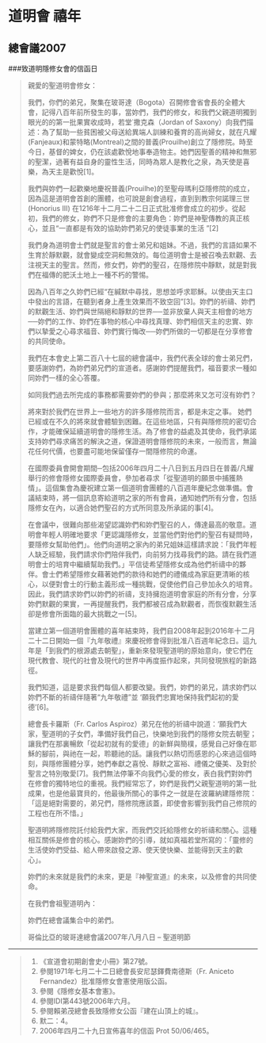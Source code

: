 道明會 禧年
=========
總會議2007 
-------
###致道明隱修女會的信函日
>親愛的聖道明會修女：
>
>我們，你們的弟兄，聚集在玻哥達（Bogota）召開修會省會長的全體大會，記得八百年前所發生的事，當妳們，我們的修女，和我們父親道明獨到眼光的的第一批果實收成時，若堂˙撒克森（Jordan of Saxony）向我們描述：為了幫助一些貧困被父母送給異端人訓練和養育的高尚婦女，就在凡耀(Fanjeaux)和蒙特略(Montreal)之間的普義(Prouilhe)創立了隱修院。時至今日，基督的婢女，仍在該處歡悅地事奉造物主。她們因聖善的精神和無邪的聖潔，過著有益自身的靈性生活，同時為眾人是教化之泉，為天使是喜樂，為天主是歡悅[1]。
>
>我們與妳們一起歡樂地慶祝普義(Prouilhe)的至聖母瑪利亞隱修院的成立，因為這是道明會首創的團體，也可說是創會過程，直到到教宗何諾理三世(Honorius III) 在1216年十二月二十二日正式批准修會成立的初步。從起初，我們的修女，妳們不只是修會的主要角色：妳們是神聖傳教的真正核心，並且“一直都是有效的協助妳們弟兄的使徒事業的生活 ”[2]　
>
>我們身為道明會士們就是聖言的會士弟兄和姐妹。不過，我們的言語如果不生育於靜默觀，就會變成空洞和無效的。每位道明會士是被召喚去默觀、去注視天主的聖言。然而，修女們，妳們的聖召，在隱修院中靜默，就是對我們在福傳的肥沃土地上一種不朽的警惕。
>
>因為八百年之久妳們已經“在緘默中尋找，思想並呼求耶穌。以使由天主口中發出的言語，在聽到者身上產生效果而不致空回”[3]。妳們的祈禱、妳們的默觀生活、妳們與世隔絕和靜默的世界──並非放棄人與天主相會的地方──妳們的工作、妳們在事物的核心中尋找真理、妳們相信天主的忠實、妳們以摯愛之心尋求福音、妳們實行悔改──妳們所做的一切都是在分享修會的共同使命。
>
>我們在本會史上第二百八十七屆的總會議中，我們代表全球的會士弟兄們，要感謝妳們，為妳們弟兄們的宣道者。感謝妳們提醒我們，福音要求一種如同妳們一樣的全心答覆。
>
>如同我們過去所完成的事務都需要妳們的參與；那麼將來又怎可沒有妳們？
>
>將來對於我們在世界上一些地方的許多隱修院而言，都是未定之事。 她們已經或在不久的將來就會體驗到困難。在這些地區，只有與隱修院的密切合作，才能確保延續道明會的隱修生活。為了修會的益處及其使命，我們承諾支持妳們尋求痛苦的解決之道，保證道明會隱修院的未來，一般而言，無論花任何代價，也要盡可能地保留僅存一間隱修院的命運。 
>
>在國際委員會開會期間─包括2006年四月二十八日到五月四日在普義/凡耀舉行的修會隱修女國際委員會，參加者尋求「從聖道明的願景中捕獲熱情」。這個集會為慶祝建立第一個道明會團體的八百週年慶紀念做準備。會議結束時，將一個訊息寄給道明之家的所有會員，通知她們所有分會，包括隱修女在內，以適合她們聖召的方式所同意及所承諾的事[4]。
>
>在會議中，很難向那些渴望認識妳們和妳們聖召的人，傳達最高的敬意。道明會年輕人明確地要求「更認識隱修女，並當他們對他們的聖召有疑問時，要隱修女幫助他們」。他們向道明之家內的弟兄姐妹這樣請求說：「我們年輕人缺乏經驗，我們請求你們陪伴我們，向前努力找尋我們的路。請在我們道明會士的培育中繼續幫助我們。」平信徒希望隱修女成為他們祈禱中的夥伴。會士們希望隱修女藉著她們的款待和她們的禮儀成為家庭更清晰的核心，以便對會士的行動主義形成一種挑戰，促使他們自己參加永久的培育。因此，我們請求妳們以妳們的祈禱，支持擁抱道明會家庭的所有分會，分享妳們默觀的果實，一再提醒我們，我們都被召成為默觀者，而恢復默觀生活卻是修會所面臨的最大挑戰之一[5]。
>
>當建立第一個道明會團體的喜年結束時，我們自2008年起到2016年十二月二十二日開始一個『九年敬禮』來慶祝修會得到批准八百週年紀念日。這九年是「到我們的根源處去朝聖」，重新來發現聖道明的原始意向，使它們在現代教會、現代的社會及現代的世界中再度振作起來，共同發現旅程的新路徑。
>
>我們知道，這是要求我們每個人都要改變。我們，妳們的弟兄，請求妳們以妳們不斷的祈禱伴隨著“九年敬禮”並 ‘願我們忠實地保持我們起初的愛德’[6]。
>
>總會長卡羅斯（Fr. Carlos Aspiroz）弟兄在他的祈禱中說道：‘願我們大家，聖道明的子女們，準備好我們自己，快樂地到我們的隱修女院去朝聖；讓我們在那裏暢飲「從起初就有的愛德」的新鮮與簡樸，感覺自己好像在耶穌的腳前，與祂在一起，聆聽祂的話。讓我們以熱切而感恩的心來過這個時刻，與隱修團體分享，她們奉獻之喜悅、靜默之富裕、禮儀之優美、及對於聖言之特別敬愛[7]。我們無法停筆不向我們心愛的修女，表白我們對妳們在修會的獨特地位的重視。我們經常忘了，妳們是我們父親聖道明的第一批成果，也是他最寶貝的，他最後所關心的事件之一就是在波羅納建隱修院：「這是絕對需要的，弟兄們，隱修院應該蓋，即使會影響到我們自己修院的工程也在所不惜。」
>
>聖道明將隱修院託付給我們大家，而我們交託給隱修女的祈禱和關心。這種相互關係是修會的核心。感謝妳們的引導，就如真福若堂所寫的：「靈修的生活使妳們受益、給人帶來啟發之源、使天使快樂、並能得到天主的歡心」。
>
>妳們的未來就是我們的未來，更是『神聖宣道』的未來，以及修會的共同使命。
>
>在我們會祖聖道明內：
>
>妳們在總會議集合中的弟們。
>
>哥倫比亞的玻哥達總會議2007年八月八日 – 聖道明節
>
-----------------------------------------------------------------------
>
>1. 《宣道會初期創會史小冊》第27號。
>2. 參閱1971年七月二十二日總會長安尼瑟鐸費南德斯（Fr. Aniceto Fernandez）批准隱修女會憲使用版公函。
>3. 參閱《隱修女基本會憲》。
>4. 參閱IDI第443號2006年六月。
>5. 參閱賴弟茂總會長致隱修女公函『建在山頂上的城』。
>6. 默二：4。
>7. 2006年四月二十九日宣佈喜年的信函 Prot 50/06/465。

